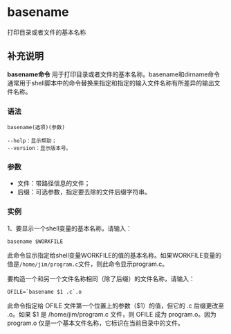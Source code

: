 basename
===

打印目录或者文件的基本名称

## 补充说明

**basename命令** 用于打印目录或者文件的基本名称。basename和dirname命令通常用于shell脚本中的命令替换来指定和指定的输入文件名称有所差异的输出文件名称。

### 语法  

```
basename(选项)(参数)
```

  

```
--help：显示帮助；
--version：显示版本号。
```

### 参数  

*   文件：带路径信息的文件；
*   后缀：可选参数，指定要去除的文件后缀字符串。

### 实例  

1、要显示一个shell变量的基本名称，请输入：

```
basename $WORKFILE
```

此命令显示指定给shell变量WORKFILE的值的基本名称。如果WORKFILE变量的值是`/home/jim/program.c`文件，则此命令显示program.c。

要构造一个和另一个文件名称相同（除了后缀）的文件名称，请输入：

```
OFILE=`basename $1 .c`.o
```

此命令指定给 OFILE 文件第一个位置上的参数（$1）的值，但它的 .c 后缀更改至 .o。如果 $1 是 /home/jim/program.c 文件，则 OFILE 成为 program.o。因为 program.o 仅是一个基本文件名称，它标识在当前目录中的文件。


